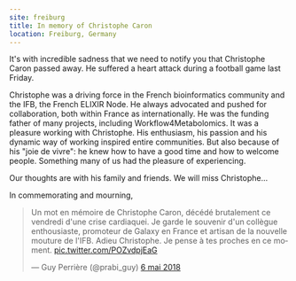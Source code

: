 ```yaml
---
site: freiburg
title: In memory of Christophe Caron
location: Freiburg, Germany
---
```


It's with incredible sadness that we need to notify you that Christophe Caron passed away. He suffered a heart attack during a football game last Friday.

Christophe was a driving force in the French bioinformatics community and the IFB, the French ELIXIR Node. He always advocated and pushed for collaboration, both within France as internationally. He was the funding father of many projects, including Workflow4Metabolomics. It was a pleasure working with Christophe. His enthusiasm, his passion and his dynamic way of working inspired entire communities. But also because of his "joie de vivre": he knew how to have a good time and how to welcome people. Something many of us had the pleasure of experiencing.

Our thoughts are with his family and friends. We will miss Christophe...

In commemorating and mourning,

<blockquote class="twitter-tweet" data-lang="fr"><p lang="fr" dir="ltr">Un mot en mémoire de Christophe Caron, décédé brutalement ce vendredi d&#39;une crise cardiaquei. Je garde le souvenir d&#39;un collègue enthousiaste, promoteur de Galaxy en France et artisan de la nouvelle mouture de l&#39;IFB. Adieu Christophe. Je pense à tes proches en ce moment. <a href="https://t.co/POZvdpjEaG">pic.twitter.com/POZvdpjEaG</a></p>&mdash; Guy Perrière (@prabi_guy) <a href="https://twitter.com/prabi_guy/status/993183192705327105?ref_src=twsrc%5Etfw">6 mai 2018</a></blockquote>
<script async src="https://platform.twitter.com/widgets.js" charset="utf-8"></script>
